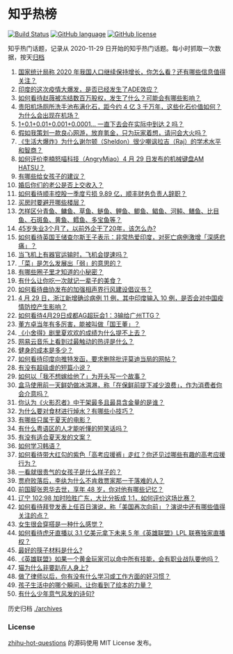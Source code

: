 # 知乎热榜
[![Build Status](https://github.com/ToWeLong/zhihu-hot-questions/workflows/CI/badge.svg)](https://github.com/ToWeLong/zhihu-hot-questions/actions)
[![GitHub language](https://img.shields.io/badge/language-golang-orange.svg)](https://golang.org/)
[![GitHub license](https://img.shields.io/github/license/ToWeLong/zhihu-hot-questions)](https://github.com/ToWeLong/zhihu-hot-questions/blob/main/LICENSE)

知乎热门话题，记录从 2020-11-29 日开始的知乎热门话题。每小时抓取一次数据，按天[归档](./archives)

<!-- BEGIN -->

1. [国家统计局称 2020 年我国人口继续保持增长，你怎么看？还有哪些信息值得关注？](https://www.zhihu.com/question/457140816)
1. [印度的这次疫情大爆发，是否已经发生了ADE效应？](https://www.zhihu.com/question/456399195)
1. [如何看待赵薇被冻结数百万股权，发生了什么？可能会有哪些影响？](https://www.zhihu.com/question/457141906)
1. [贵阳机场厕所洗手池布满化石，距今约 4 亿 3 千万年，这些化石价值如何？为什么会出现在机场？](https://www.zhihu.com/question/456986321)
1. [1+0.1+0.01+0.001+0.0001... 一直下去会在实际中到达 2 吗？](https://www.zhihu.com/question/444218811)
1. [假如我策划一款良心网游，放弃氪金，只为玩家着想，请问会大火吗？](https://www.zhihu.com/question/452046052)
1. [《生活大爆炸》为什么谢尔顿（Sheldon）很少嘲讽拉吉（Raj）的学术水平和智商？](https://www.zhihu.com/question/452782047)
1. [如何评价李楠怒喵科技（AngryMiao）4 月 29 日发布的机械键盘AM HATSU？](https://www.zhihu.com/question/457163306)
1. [有哪些给女孩子的建议？](https://www.zhihu.com/question/315676658)
1. [婚后你们的老公是否上交收入？](https://www.zhihu.com/question/446421532)
1. [如何看待顺丰控股一季度亏损 9.89 亿，顺丰财务负责人辞职？](https://www.zhihu.com/question/456088079)
1. [买房时要避开哪些楼层？](https://www.zhihu.com/question/447920355)
1. [怎样区分青鱼、鳙鱼、草鱼、鲢鱼、鲤鱼、鲫鱼、鲳鱼、河鲀、鳝鱼、比目鱼、石斑鱼、黄鱼、鳕鱼、多宝鱼等？](https://www.zhihu.com/question/46703898)
1. [45岁失业3个月了，以前外企干了20年，该怎么办?](https://www.zhihu.com/question/453104891)
1. [如何看待英国王储查尔斯王子表示：非常热爱印度，对死亡病例激增「深感悲痛」？](https://www.zhihu.com/question/457133150)
1. [当飞机上有器官运输时，飞机会提速吗？](https://www.zhihu.com/question/453406019)
1. [「菜」是怎么发展出「弱」的意思的？](https://www.zhihu.com/question/454980442)
1. [有哪些圈子里才知道的小秘密？](https://www.zhihu.com/question/49502870)
1. [有什么让你吃一次就记一辈子的美食？](https://www.zhihu.com/question/442763529)
1. [如何看待曲协发布的加强相声界行风建设倡议书？](https://www.zhihu.com/question/457138970)
1. [4 月 29 日，浙江新增确诊病例 11 例，其中印度输入 10 例，是否会对中国疫情防控产生影响？](https://www.zhihu.com/question/457100652)
1. [如何看待4月29日成都AG超玩会1：3输给广州TTG？](https://www.zhihu.com/question/457202102)
1. [董方卓当年有多厉害，能被叫做「国王董」？](https://www.zhihu.com/question/34886516)
1. [《小舍得》剧里夏欢欢的成绩为什么提不上去？](https://www.zhihu.com/question/455735077)
1. [网易云音乐上看到过最触动的热评是什么？](https://www.zhihu.com/question/323985794)
1. [健身的成本是多少？](https://www.zhihu.com/question/58355167)
1. [如何看待印度向推特发函，要求删除批评莫迪当局的网帖？](https://www.zhihu.com/question/456828756)
1. [有没有超级虐的短篇小说？](https://www.zhihu.com/question/380410071)
1. [如何以「我不想嫁给他了」为开头写一个故事？](https://www.zhihu.com/question/450473110)
1. [盒马使用前一天鲜奶做冰淇淋，称「在保鲜前提下减少浪费」，作为消费者你会介意吗？](https://www.zhihu.com/question/456827779)
1. [你认为《火影忍者》中干架最多且最具含金量的是谁？](https://www.zhihu.com/question/456331604)
1. [为什么要对食材进行焯水？有哪些小技巧？](https://www.zhihu.com/question/40365482)
1. [有哪些只属于夏天的电影？](https://www.zhihu.com/question/453035690)
1. [有什么粤语区的人才能听懂的短笑话吗？](https://www.zhihu.com/question/417960479)
1. [有没有适合夏天发的文案？](https://www.zhihu.com/question/455423467)
1. [如何学习韩语？](https://www.zhihu.com/question/19830338)
1. [如何看待带大红勾的紫色「高考应援裤」走红？你还见过哪些有趣的高考应援行为？](https://www.zhihu.com/question/457036620)
1. [一看就很贵气的女孩子是什么样子的？](https://www.zhihu.com/question/322175199)
1. [贾府败落后，李纨为什么不肯救贾家那一干落难的人？](https://www.zhihu.com/question/413382261)
1. [前国脚张恩华去世，享年 48 岁，你对他有哪些记忆？](https://www.zhihu.com/question/457170964)
1. [辽宁 102:98 加时险胜广东，大比分扳成 1:1，如何评价这场比赛？](https://www.zhihu.com/question/457178922)
1. [如何看待拜登发表上任百日演说，称「美国再次向前」？演说中还有哪些值得关注的点？](https://www.zhihu.com/question/457103607)
1. [女生很会穿搭是一种什么感觉？](https://www.zhihu.com/question/316509144)
1. [如何看待虎牙直播以 3.1 亿美元拿下未来 5 年《英雄联盟》LPL 联赛独家直播权？](https://www.zhihu.com/question/457004985)
1. [最好的筷子材料是什么?](https://www.zhihu.com/question/21549358)
1. [《英雄联盟》如果一个黄金玩家可以命中所有技能，会有职业战队要他吗？](https://www.zhihu.com/question/454200921)
1. [猫为什么非要趴在人身上?](https://www.zhihu.com/question/456102586)
1. [做了律师以后，你有没有什么学习或工作方面的好习惯？](https://www.zhihu.com/question/441004205)
1. [孩子生活中的哪个瞬间，让你看到了绘本的力量？](https://www.zhihu.com/question/454395334)
1. [有什么少年意气风发的诗句?](https://www.zhihu.com/question/371894389)

<!-- END -->

历史归档 [./archives](./archives)


### License
[zhihu-hot-questions](https://github.com/towelong/zhihu-hot-questions) 的源码使用 MIT License 发布。